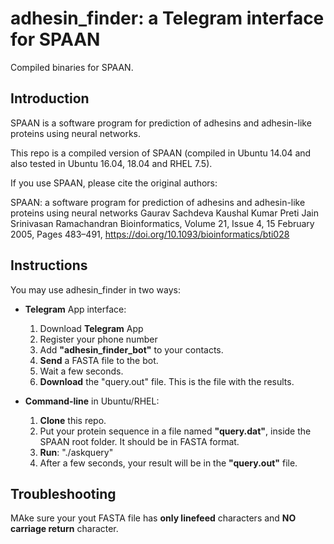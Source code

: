 # **adhesin_finder**: a Telegram interface for SPAAN
Compiled binaries for SPAAN.

## Introduction

SPAAN is a software program for prediction of adhesins and adhesin-like proteins using neural networks.

This repo is a compiled version of SPAAN (compiled in Ubuntu 14.04 and also tested in Ubuntu 16.04, 18.04 and RHEL 7.5). 

If you use SPAAN, please cite the original authors:

SPAAN: a software program for prediction of adhesins and adhesin-like proteins using neural networks 
Gaurav Sachdeva  Kaushal Kumar  Preti Jain  Srinivasan Ramachandran
Bioinformatics, Volume 21, Issue 4, 15 February 2005, Pages 483–491, https://doi.org/10.1093/bioinformatics/bti028

## Instructions

You may use adhesin_finder in two ways:

* **Telegram** App interface:
  1. Download **Telegram** App
  2. Register your phone number
  3. Add **"adhesin_finder_bot"** to your contacts.
  4. **Send** a FASTA file to the bot.
  5. Wait a few seconds.
  6. **Download** the "query.out" file. This is the file with the results.

* **Command-line** in Ubuntu/RHEL:
  1. **Clone** this repo.
  2. Put your protein sequence in a file named **"query.dat"**, inside the SPAAN root folder. It should be in FASTA format.
  3. **Run**: "./askquery"
  4. After a few seconds, your result will be in the **"query.out"** file.
    
## Troubleshooting

MAke sure your yout FASTA file has **only linefeed** characters and **NO carriage return** character.
